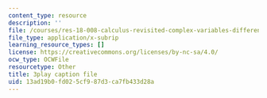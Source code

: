 ```yaml
---
content_type: resource
description: ''
file: /courses/res-18-008-calculus-revisited-complex-variables-differential-equations-and-linear-algebra-fall-2011/13ad19b0fd025cf987d3ca7fb433d28a_anICA1XFJ_M.vtt
file_type: application/x-subrip
learning_resource_types: []
license: https://creativecommons.org/licenses/by-nc-sa/4.0/
ocw_type: OCWFile
resourcetype: Other
title: 3play caption file
uid: 13ad19b0-fd02-5cf9-87d3-ca7fb433d28a
---
```

